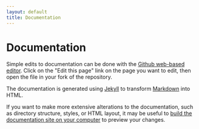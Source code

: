 ```yaml
---
layout: default
title: Documentation
---
```


# Documentation

Simple edits to documentation can be done with the [Github web-based editor](https://docs.github.com/en/github/managing-files-in-a-repository/editing-files-in-another-users-repository). Click on the "Edit this page" link on the page you want to edit, then open the file in your fork of the repository.

The documentation is generated using [Jekyll](https://jekyllrb.com/docs/) to transform [Markdown](https://docs.github.com/en/github/writing-on-github/getting-started-with-writing-and-formatting-on-github) into HTML.

If you want to make more extensive alterations to the documentation, such as directory structure, styles, or HTML layout, it may be useful to [build the documentation site on your computer](/coding/docs-site.html) to preview your changes.

